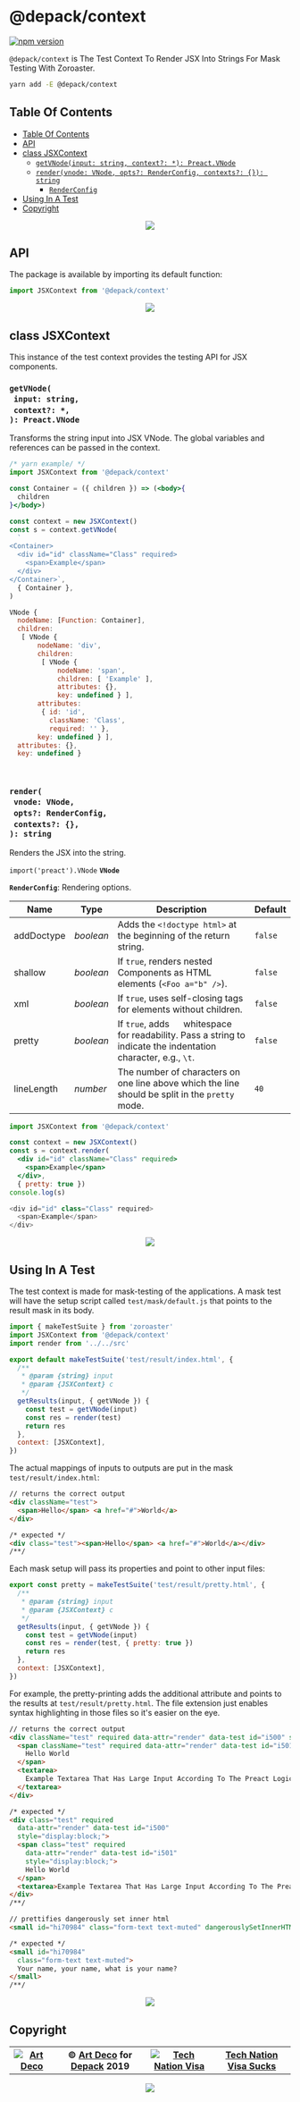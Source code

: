 # @depack/context

[![npm version](https://badge.fury.io/js/%40depack%2Fcontext.svg)](https://npmjs.org/package/@depack/context)

`@depack/context` is The Test Context To Render JSX Into Strings For Mask Testing With Zoroaster.

```sh
yarn add -E @depack/context
```

## Table Of Contents

- [Table Of Contents](#table-of-contents)
- [API](#api)
- [class JSXContext](#class-jsxcontext)
  * [`getVNode(input: string, context?: *): Preact.VNode`](#getvnodeinput-stringcontext--preactvnode)
  * [`render(vnode: VNode, opts?: RenderConfig, contexts?: {}): string`](#rendervnode-vnodeopts-renderconfigcontexts--string)
    * [`RenderConfig`](#type-renderconfig)
- [Using In A Test](#using-in-a-test)
- [Copyright](#copyright)

<p align="center"><a href="#table-of-contents"><img src=".documentary/section-breaks/0.svg?sanitize=true"></a></p>

## API

The package is available by importing its default function:

```js
import JSXContext from '@depack/context'
```

<p align="center"><a href="#table-of-contents"><img src=".documentary/section-breaks/1.svg?sanitize=true"></a></p>

## class JSXContext

This instance of the test context provides the testing API for JSX components.

### `getVNode(`<br/>&nbsp;&nbsp;`input: string,`<br/>&nbsp;&nbsp;`context?: *,`<br/>`): Preact.VNode`

Transforms the string input into JSX VNode. The global variables and references can be passed in the context.

```jsx
/* yarn example/ */
import JSXContext from '@depack/context'

const Container = ({ children }) => (<body>{
  children
}</body>)

const context = new JSXContext()
const s = context.getVNode(
  `
<Container>
  <div id="id" className="Class" required>
    <span>Example</span>
  </div>
</Container>`,
  { Container },
)
```
```js
VNode {
  nodeName: [Function: Container],
  children: 
   [ VNode {
       nodeName: 'div',
       children: 
        [ VNode {
            nodeName: 'span',
            children: [ 'Example' ],
            attributes: {},
            key: undefined } ],
       attributes: 
        { id: 'id',
          className: 'Class',
          required: '' },
       key: undefined } ],
  attributes: {},
  key: undefined }
```

<p align="center"><a href="#table-of-contents"><img src=".documentary/section-breaks/2.svg?sanitize=true" width="15"></a></p>

### `render(`<br/>&nbsp;&nbsp;`vnode: VNode,`<br/>&nbsp;&nbsp;`opts?: RenderConfig,`<br/>&nbsp;&nbsp;`contexts?: {},`<br/>`): string`

Renders the JSX into the string.

`import('preact').VNode` __<a name="type-vnode">`VNode`</a>__

__<a name="type-renderconfig">`RenderConfig`</a>__: Rendering options.

|    Name    |   Type    |                                                    Description                                                    | Default |
| ---------- | --------- | ----------------------------------------------------------------------------------------------------------------- | ------- |
| addDoctype | _boolean_ | Adds the `<!doctype html>` at the beginning of the return string.                                                 | `false` |
| shallow    | _boolean_ | If `true`, renders nested Components as HTML elements (`<Foo a="b" />`).                                          | `false` |
| xml        | _boolean_ | If `true`, uses self-closing tags for elements without children.                                                  | `false` |
| pretty     | _boolean_ | If `true`, adds `  ` whitespace for readability. Pass a string to indicate the indentation character, e.g., `\t`. | `false` |
| lineLength | _number_  | The number of characters on one line above which the line should be split in the `pretty` mode.                   | `40`    |

```jsx
import JSXContext from '@depack/context'

const context = new JSXContext()
const s = context.render(
  <div id="id" className="Class" required>
    <span>Example</span>
  </div>,
  { pretty: true })
console.log(s)
```
```js
<div id="id" class="Class" required>
  <span>Example</span>
</div>
```

<p align="center"><a href="#table-of-contents"><img src=".documentary/section-breaks/3.svg?sanitize=true"></a></p>

## Using In A Test

The test context is made for mask-testing of the applications. A mask test will have the setup script called `test/mask/default.js` that points to the result mask in its body.

```js
import { makeTestSuite } from 'zoroaster'
import JSXContext from '@depack/context'
import render from '../../src'

export default makeTestSuite('test/result/index.html', {
  /**
   * @param {string} input
   * @param {JSXContext} c
   */
  getResults(input, { getVNode }) {
    const test = getVNode(input)
    const res = render(test)
    return res
  },
  context: [JSXContext],
})
```

The actual mappings of inputs to outputs are put in the mask `test/result/index.html`:

```html
// returns the correct output
<div className="test">
  <span>Hello</span> <a href="#">World</a>
</div>

/* expected */
<div class="test"><span>Hello</span> <a href="#">World</a></div>
/**/
```

Each mask setup will pass its properties and point to other input files:

```js
export const pretty = makeTestSuite('test/result/pretty.html', {
  /**
   * @param {string} input
   * @param {JSXContext} c
   */
  getResults(input, { getVNode }) {
    const test = getVNode(input)
    const res = render(test, { pretty: true })
    return res
  },
  context: [JSXContext],
})
```

For example, the pretty-printing adds the additional attribute and points to the results at `test/result/pretty.html`. The file extension just enables syntax highlighting in those files so it's easier on the eye.

```html
// returns the correct output
<div className="test" required data-attr="render" data-test id="i500" style="display:block;" >
  <span className="test" required data-attr="render" data-test id="i501" style="display:block;">
    Hello World
  </span>
  <textarea>
    Example Textarea That Has Large Input According To The Preact Logic. We must not new line this value.
  </textarea>
</div>

/* expected */
<div class="test" required
  data-attr="render" data-test id="i500"
  style="display:block;">
  <span class="test" required
    data-attr="render" data-test id="i501"
    style="display:block;">
    Hello World
  </span>
  <textarea>Example Textarea That Has Large Input According To The Preact Logic. We must not new line this value.</textarea>
</div>
/**/

// prettifies dangerously set inner html
<small id="hi70984" class="form-text text-muted" dangerouslySetInnerHTML={{__html: 'Your name, your name, what is your name?'}}></small>

/* expected */
<small id="hi70984"
  class="form-text text-muted">
  Your name, your name, what is your name?
</small>
/**/
```

<p align="center"><a href="#table-of-contents"><img src=".documentary/section-breaks/4.svg?sanitize=true"></a></p>

## Copyright

<table>
  <tr>
    <th>
      <a href="https://artd.eco">
        <img src="https://raw.githubusercontent.com/wrote/wrote/master/images/artdeco.png" alt="Art Deco" />
      </a>
    </th>
    <th>
      © <a href="https://artd.eco">Art Deco</a> for <a href="https://artd.eco/depack">Depack</a>
      2019
    </th>
    <th>
      <a href="https://www.technation.sucks" title="Tech Nation Visa">
        <img src="https://raw.githubusercontent.com/artdecoweb/www.technation.sucks/master/anim.gif" alt="Tech Nation Visa" />
      </a>
    </th>
    <th>
      <a href="https://www.technation.sucks">Tech Nation Visa Sucks</a>
    </th>
  </tr>
</table>

<p align="center"><a href="#table-of-contents"><img src=".documentary/section-breaks/-1.svg?sanitize=true"></a></p>